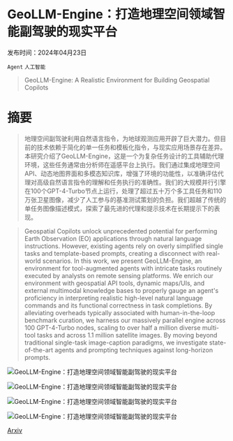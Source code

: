 # GeoLLM-Engine：打造地理空间领域智能副驾驶的现实平台

发布时间：2024年04月23日

`Agent` `人工智能`

> GeoLLM-Engine: A Realistic Environment for Building Geospatial Copilots

# 摘要

> 地理空间副驾驶利用自然语言指令，为地球观测应用开辟了巨大潜力。但目前的技术依赖于简化的单一任务和模板化指令，与现实应用场景存在差异。本研究介绍了GeoLLM-Engine，这是一个为复杂任务设计的工具辅助代理环境，这些任务通常由分析师在遥感平台上执行。我们通过集成地理空间API、动态地图界面和多模态知识库，增强了环境的功能性，以准确评估代理对高级自然语言指令的理解和任务执行的准确性。我们的大规模并行引擎在100个GPT-4-Turbo节点上运行，处理了超过五十万个多工具任务和110万张卫星图像，减少了人工参与的基准测试策划的负担。我们超越了传统的单任务图像描述模式，探索了最先进的代理和提示技术在长期提示下的表现。

> Geospatial Copilots unlock unprecedented potential for performing Earth Observation (EO) applications through natural language instructions. However, existing agents rely on overly simplified single tasks and template-based prompts, creating a disconnect with real-world scenarios. In this work, we present GeoLLM-Engine, an environment for tool-augmented agents with intricate tasks routinely executed by analysts on remote sensing platforms. We enrich our environment with geospatial API tools, dynamic maps/UIs, and external multimodal knowledge bases to properly gauge an agent's proficiency in interpreting realistic high-level natural language commands and its functional correctness in task completions. By alleviating overheads typically associated with human-in-the-loop benchmark curation, we harness our massively parallel engine across 100 GPT-4-Turbo nodes, scaling to over half a million diverse multi-tool tasks and across 1.1 million satellite images. By moving beyond traditional single-task image-caption paradigms, we investigate state-of-the-art agents and prompting techniques against long-horizon prompts.

![GeoLLM-Engine：打造地理空间领域智能副驾驶的现实平台](../../..//opt/data/Projects/HuggingArxiv/paper_images/2404.15500/geo_engine.png)

![GeoLLM-Engine：打造地理空间领域智能副驾驶的现实平台](../../..//opt/data/Projects/HuggingArxiv/paper_images/2404.15500/rs_datasets.png)

![GeoLLM-Engine：打造地理空间领域智能副驾驶的现实平台](../../..//opt/data/Projects/HuggingArxiv/paper_images/2404.15500/combined_plots.png)

![GeoLLM-Engine：打造地理空间领域智能副驾驶的现实平台](../../..//opt/data/Projects/HuggingArxiv/paper_images/2404.15500/combined_pies.png)

[Arxiv](https://arxiv.org/abs/2404.15500)